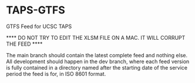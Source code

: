 # TAPS-GTFS
GTFS Feed for UCSC TAPS

**** DO NOT TRY TO EDIT THE XLSM FILE ON A MAC. IT WILL CORRUPT THE FEED ****

The main branch should contain the latest complete feed and nothing else.
All development should happen in the dev branch, where each feed version is fully contained in a directory named after the starting date of the service period the feed is for, in ISO 8601 format.
